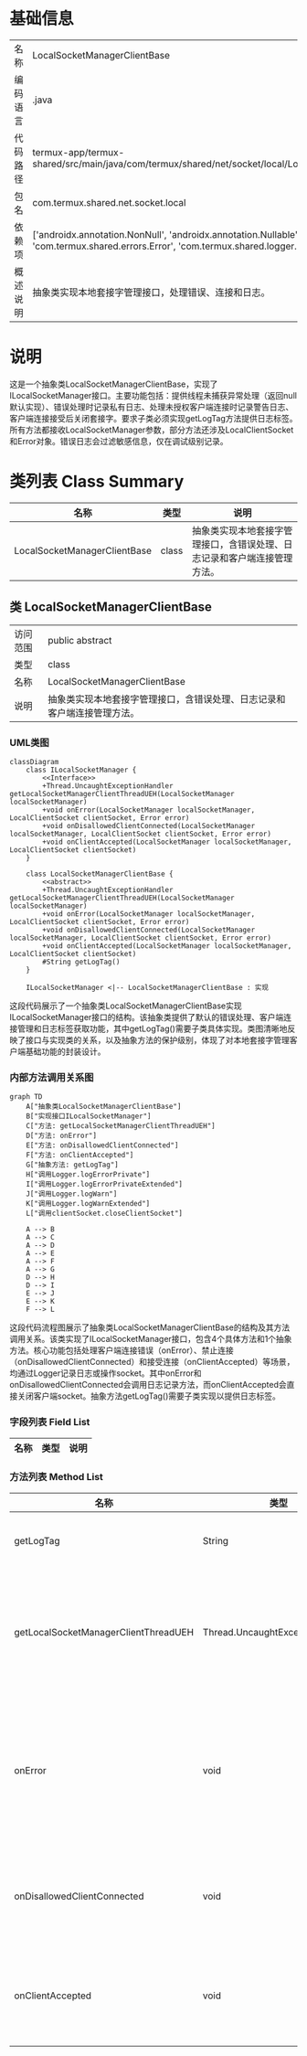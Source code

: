 # 基础信息

|      |      |
|------|------|
| 名称 | LocalSocketManagerClientBase |
| 编码语言 | .java |
| 代码路径 | termux-app/termux-shared/src/main/java/com/termux/shared/net/socket/local/LocalSocketManagerClientBase.java |
| 包名 | com.termux.shared.net.socket.local |
| 依赖项 | ['androidx.annotation.NonNull', 'androidx.annotation.Nullable', 'com.termux.shared.errors.Error', 'com.termux.shared.logger.Logger'] |
| 概述说明 | 抽象类实现本地套接字管理接口，处理错误、连接和日志。 |

# 说明

这是一个抽象类LocalSocketManagerClientBase，实现了ILocalSocketManager接口。主要功能包括：提供线程未捕获异常处理（返回null默认实现）、错误处理时记录私有日志、处理未授权客户端连接时记录警告日志、客户端连接接受后关闭套接字。要求子类必须实现getLogTag方法提供日志标签。所有方法都接收LocalSocketManager参数，部分方法还涉及LocalClientSocket和Error对象。错误日志会过滤敏感信息，仅在调试级别记录。

# 类列表 Class Summary

| 名称   | 类型  | 说明 |
|-------|------|-------------|
| LocalSocketManagerClientBase | class | 抽象类实现本地套接字管理接口，含错误处理、日志记录和客户端连接管理方法。 |



## 类 LocalSocketManagerClientBase

|      |      |
|------|------|
| 访问范围 | public abstract |
| 类型 | class |
| 名称 | LocalSocketManagerClientBase |
| 说明 | 抽象类实现本地套接字管理接口，含错误处理、日志记录和客户端连接管理方法。 |


### UML类图

```mermaid
classDiagram
    class ILocalSocketManager {
        <<Interface>>
        +Thread.UncaughtExceptionHandler getLocalSocketManagerClientThreadUEH(LocalSocketManager localSocketManager)
        +void onError(LocalSocketManager localSocketManager, LocalClientSocket clientSocket, Error error)
        +void onDisallowedClientConnected(LocalSocketManager localSocketManager, LocalClientSocket clientSocket, Error error)
        +void onClientAccepted(LocalSocketManager localSocketManager, LocalClientSocket clientSocket)
    }

    class LocalSocketManagerClientBase {
        <<abstract>>
        +Thread.UncaughtExceptionHandler getLocalSocketManagerClientThreadUEH(LocalSocketManager localSocketManager)
        +void onError(LocalSocketManager localSocketManager, LocalClientSocket clientSocket, Error error)
        +void onDisallowedClientConnected(LocalSocketManager localSocketManager, LocalClientSocket clientSocket, Error error)
        +void onClientAccepted(LocalSocketManager localSocketManager, LocalClientSocket clientSocket)
        #String getLogTag()
    }

    ILocalSocketManager <|-- LocalSocketManagerClientBase : 实现
```

这段代码展示了一个抽象类LocalSocketManagerClientBase实现ILocalSocketManager接口的结构。该抽象类提供了默认的错误处理、客户端连接管理和日志标签获取功能，其中getLogTag()需要子类具体实现。类图清晰地反映了接口与实现类的关系，以及抽象方法的保护级别，体现了对本地套接字管理客户端基础功能的封装设计。


### 内部方法调用关系图

```mermaid
graph TD
    A["抽象类LocalSocketManagerClientBase"]
    B["实现接口ILocalSocketManager"]
    C["方法: getLocalSocketManagerClientThreadUEH"]
    D["方法: onError"]
    E["方法: onDisallowedClientConnected"]
    F["方法: onClientAccepted"]
    G["抽象方法: getLogTag"]
    H["调用Logger.logErrorPrivate"]
    I["调用Logger.logErrorPrivateExtended"]
    J["调用Logger.logWarn"]
    K["调用Logger.logWarnExtended"]
    L["调用clientSocket.closeClientSocket"]

    A --> B
    A --> C
    A --> D
    A --> E
    A --> F
    A --> G
    D --> H
    D --> I
    E --> J
    E --> K
    F --> L
```

这段代码流程图展示了抽象类LocalSocketManagerClientBase的结构及其方法调用关系。该类实现了ILocalSocketManager接口，包含4个具体方法和1个抽象方法。核心功能包括处理客户端连接错误（onError）、禁止连接（onDisallowedClientConnected）和接受连接（onClientAccepted）等场景，均通过Logger记录日志或操作socket。其中onError和onDisallowedClientConnected会调用日志记录方法，而onClientAccepted会直接关闭客户端socket。抽象方法getLogTag()需要子类实现以提供日志标签。

### 字段列表 Field List

| 名称  | 类型  | 说明 |
|-------|-------|------|

### 方法列表 Method List

| 名称  | 类型  | 说明 |
|-------|-------|------|
| getLogTag | String | 获取日志标签的抽象方法。 |
| getLocalSocketManagerClientThreadUEH | Thread.UncaughtExceptionHandler | 空方法返回null，处理本地Socket客户端线程异常。 |
| onError | void | 重写onError方法，记录错误日志，包含私有信息时仅在调试级别输出。 |
| onDisallowedClientConnected | void | 客户端连接被拒时记录警告日志及错误详情。 |
| onClientAccepted | void | 子类处理通信，直接关闭客户端套接字。 |




